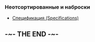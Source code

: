 
### Неотсортированные и наброски

* [Спецификация (Specifications)](Specifications)

## -~- THE END -~-
